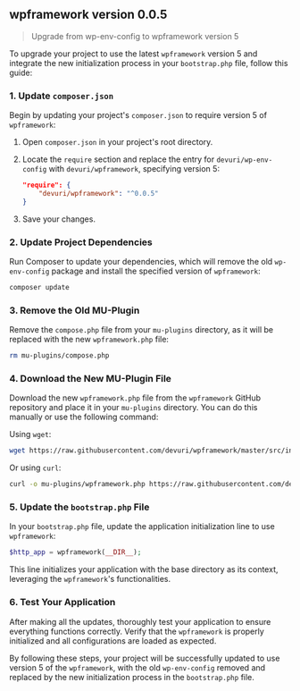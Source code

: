## wpframework version 0.0.5

> Upgrade from wp-env-config to wpframework version 5

To upgrade your project to use the latest `wpframework` version 5 and integrate the new initialization process in your `bootstrap.php` file, follow this guide:

### 1. Update `composer.json`

Begin by updating your project's `composer.json` to require version 5 of `wpframework`:

1. Open `composer.json` in your project's root directory.
2. Locate the `require` section and replace the entry for `devuri/wp-env-config` with `devuri/wpframework`, specifying version 5:

   ```json
   "require": {
       "devuri/wpframework": "^0.0.5"
   }
   ```

3. Save your changes.

### 2. Update Project Dependencies

Run Composer to update your dependencies, which will remove the old `wp-env-config` package and install the specified version of `wpframework`:

```bash
composer update
```

### 3. Remove the Old MU-Plugin

Remove the `compose.php` file from your `mu-plugins` directory, as it will be replaced with the new `wpframework.php` file:

```bash
rm mu-plugins/compose.php
```

### 4. Download the New MU-Plugin File

Download the new `wpframework.php` file from the `wpframework` GitHub repository and place it in your `mu-plugins` directory. You can do this manually or use the following command:

Using `wget`:

```bash
wget https://raw.githubusercontent.com/devuri/wpframework/master/src/inc/mu-plugin/wpframework.php -O mu-plugins/wpframework.php
```

Or using `curl`:

```bash
curl -o mu-plugins/wpframework.php https://raw.githubusercontent.com/devuri/wpframework/master/src/inc/mu-plugin/wpframework.php
```

### 5. Update the `bootstrap.php` File

In your `bootstrap.php` file, update the application initialization line to use `wpframework`:

```php
$http_app = wpframework(__DIR__);
```

This line initializes your application with the base directory as its context, leveraging the `wpframework`'s functionalities.

### 6. Test Your Application

After making all the updates, thoroughly test your application to ensure everything functions correctly. Verify that the `wpframework` is properly initialized and all configurations are loaded as expected.

By following these steps, your project will be successfully updated to use version 5 of the `wpframework`, with the old `wp-env-config` removed and replaced by the new initialization process in the `bootstrap.php` file.
